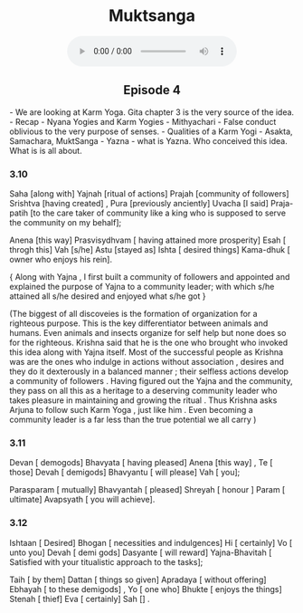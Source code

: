 <center><h1> Muktsanga</h1></center>
<center>
<figure>
    <audio
       controls
       src="./yazna.mp3">
          Your browser does not support the
          <code>audio</code> element.
    </audio>
</figure>
<h2> Episode 4</h2>
</center>
- We are looking at Karm Yoga. Gita chapter 3 is the very source of the idea. 
- Recap - Nyana Yogies and Karm Yogies
- Mithyachari - False conduct oblivious to the very purpose of senses. 
- Qualities of a Karm Yogi - Asakta, Samachara, MuktSanga
- Yazna - what is Yazna. Who conceived this idea. What is is all about. 



### 3.10

Saha [along with] Yajnah [ritual of actions] Prajah [community of followers] Srishtva [having created] , Pura [previously anciently] Uvacha [I said] Praja-patih [to the care taker of community like a king who is supposed to serve the community on my behalf];

Anena [this way] Prasvisydhvam [ having attained more prosperity] Esah [ throgh this] Vah [s/he] Astu [stayed as] Ishta [ desired things] Kama-dhuk  [ owner who enjoys his rein].

{ Along with Yajna ,  I first built a community of followers and appointed and explained the purpose of Yajna to a community leader; with which s/he attained all s/he desired and enjoyed what s/he got } 

(The biggest of all discoveies is the formation of organization for a righteous purpose. This is the key differentiator between animals and humans. Even animals and insects organize for self help but none does so for the righteous. Krishna said that he is the one who brought who invoked this idea along with Yajna itself. Most of the successful people as Krishna was are the ones who indulge in actions without association , desires and they do it dexterously in a balanced manner ; their selfless actions develop a community of followers . Having figured out the Yajna and the community, they pass on all this as a heritage to a deserving community leader who takes pleasure in maintaining and growing the ritual . Thus Krishna asks Arjuna to follow such Karm Yoga , just like him . Even becoming a community leader is a far less than the true potential we all carry )

### 3.11

Devan [ demogods]  Bhavyata [ having pleased] Anena [this way] , Te [ those] Devah [ demigods] Bhavyantu [ will please] Vah [ you];

Parasparam [ mutually] Bhavyantah [ pleased] Shreyah [ honour ] Param [ ultimate] Avapsyath [ you will achieve].


### 3.12

Ishtaan [ Desired] Bhogan [ necessities and indulgences] Hi [ certainly]  Vo [ unto you] Devah [ demi gods] Dasyante [ will reward] Yajna-Bhavitah [ Satisfied with your titualistic approach to the tasks];

Taih [ by them] Dattan [ things so given] Apradaya [ without offering] Ebhayah [ to these demigods] , Yo [ one who] Bhukte [ enjoys the things] Stenah [ thief] Eva [ certainly] Sah [] .

